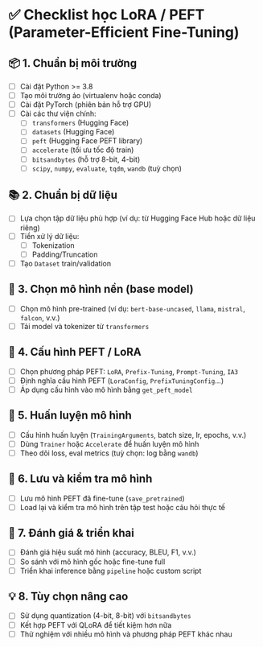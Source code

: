 # ✅ Checklist học LoRA / PEFT (Parameter-Efficient Fine-Tuning)

## 📦 1. Chuẩn bị môi trường
- [ ] Cài đặt Python >= 3.8
- [ ] Tạo môi trường ảo (virtualenv hoặc conda)
- [ ] Cài đặt PyTorch (phiên bản hỗ trợ GPU)
- [ ] Cài các thư viện chính:
  - [ ] `transformers` (Hugging Face)
  - [ ] `datasets` (Hugging Face)
  - [ ] `peft` (Hugging Face PEFT library)
  - [ ] `accelerate` (tối ưu tốc độ train)
  - [ ] `bitsandbytes` (hỗ trợ 8-bit, 4-bit)
  - [ ] `scipy`, `numpy`, `evaluate`, `tqdm`, `wandb` (tuỳ chọn)

## 📚 2. Chuẩn bị dữ liệu
- [ ] Lựa chọn tập dữ liệu phù hợp (ví dụ: từ Hugging Face Hub hoặc dữ liệu riêng)
- [ ] Tiền xử lý dữ liệu:
  - [ ] Tokenization
  - [ ] Padding/Truncation
- [ ] Tạo `Dataset` train/validation

## 🧠 3. Chọn mô hình nền (base model)
- [ ] Chọn mô hình pre-trained (ví dụ: `bert-base-uncased`, `llama`, `mistral`, `falcon`, v.v.)
- [ ] Tải model và tokenizer từ `transformers`

## 🧩 4. Cấu hình PEFT / LoRA
- [ ] Chọn phương pháp PEFT: `LoRA`, `Prefix-Tuning`, `Prompt-Tuning`, `IA3`
- [ ] Định nghĩa cấu hình PEFT (`LoraConfig`, `PrefixTuningConfig`...)
- [ ] Áp dụng cấu hình vào mô hình bằng `get_peft_model`

## 🚀 5. Huấn luyện mô hình
- [ ] Cấu hình huấn luyện (`TrainingArguments`, batch size, lr, epochs, v.v.)
- [ ] Dùng `Trainer` hoặc `Accelerate` để huấn luyện mô hình
- [ ] Theo dõi loss, eval metrics (tuỳ chọn: log bằng `wandb`)

## 💾 6. Lưu và kiểm tra mô hình
- [ ] Lưu mô hình PEFT đã fine-tune (`save_pretrained`)
- [ ] Load lại và kiểm tra mô hình trên tập test hoặc câu hỏi thực tế

## 🧪 7. Đánh giá & triển khai
- [ ] Đánh giá hiệu suất mô hình (accuracy, BLEU, F1, v.v.)
- [ ] So sánh với mô hình gốc hoặc fine-tune full
- [ ] Triển khai inference bằng `pipeline` hoặc custom script

## 💡 8. Tùy chọn nâng cao
- [ ] Sử dụng quantization (4-bit, 8-bit) với `bitsandbytes`
- [ ] Kết hợp PEFT với QLoRA để tiết kiệm hơn nữa
- [ ] Thử nghiệm với nhiều mô hình và phương pháp PEFT khác nhau
